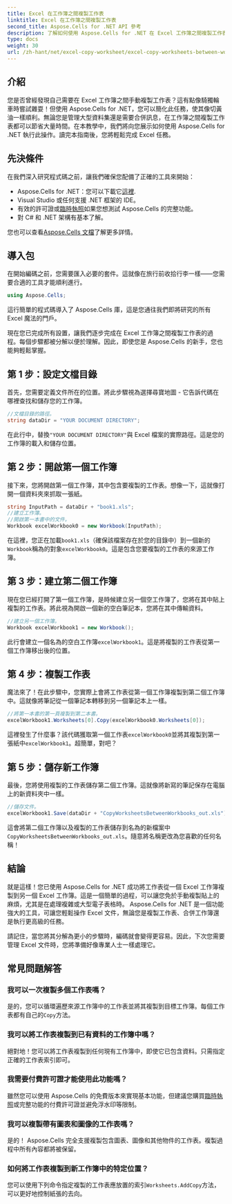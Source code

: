 ```yaml
---
title: Excel 在工作簿之間複製工作表
linktitle: Excel 在工作簿之間複製工作表
second_title: Aspose.Cells for .NET API 參考
description: 了解如何使用 Aspose.Cells for .NET 在 Excel 工作簿之間複製工作表。帶有程式碼範例的逐步指南可簡化您的電子表格管理。
type: docs
weight: 30
url: /zh-hant/net/excel-copy-worksheet/excel-copy-worksheets-between-workbooks/
---
```

## 介紹

您是否曾經發現自己需要在 Excel 工作簿之間手動複製工作表？這有點像騎獨輪車時嘗試雜耍！但使用 Aspose.Cells for .NET，您可以簡化此任務，使其像切黃油一樣順利。無論您是管理大型資料集還是需要合併訊息，在工作簿之間複製工作表都可以節省大量時間。在本教學中，我們將向您展示如何使用 Aspose.Cells for .NET 執行此操作。讀完本指南後，您將輕鬆完成 Excel 任務。

## 先決條件

在我們深入研究程式碼之前，讓我們確保您配備了正確的工具來開始：

-  Aspose.Cells for .NET：您可以下載它[這裡](https://releases.aspose.com/cells/net/).
- Visual Studio 或任何支援 .NET 框架的 IDE。
- 有效的許可證或[臨時執照](https://purchase.aspose.com/temporary-license/)如果您想測試 Aspose.Cells 的完整功能。
- 對 C# 和 .NET 架構有基本了解。

您也可以查看[Aspose.Cells 文檔](https://reference.aspose.com/cells/net/)了解更多詳情。

## 導入包

在開始編碼之前，您需要匯入必要的套件。這就像在旅行前收拾行李一樣——您需要合適的工具才能順利進行。

```csharp
using Aspose.Cells;
```

這行簡單的程式碼導入了 Aspose.Cells 庫，這是您通往我們即將研究的所有 Excel 魔法的門戶。


現在您已完成所有設置，讓我們逐步完成在 Excel 工作簿之間複製工作表的過程。每個步驟都被分解以便於理解。因此，即使您是 Aspose.Cells 的新手，您也能夠輕鬆掌握。

## 第 1 步：設定文檔目錄

首先，您需要定義文件所在的位置。將此步驟視為選擇尋寶地圖 - 它告訴代碼在哪裡查找和儲存您的工作簿。

```csharp
//文檔目錄的路徑。
string dataDir = "YOUR DOCUMENT DIRECTORY";
```

在此行中，替換`"YOUR DOCUMENT DIRECTORY"`與 Excel 檔案的實際路徑。這是您的工作簿的載入和儲存位置。

## 第 2 步：開啟第一個工作簿

接下來，您將開啟第一個工作簿，其中包含要複製的工作表。想像一下，這就像打開一個資料夾來抓取一張紙。

```csharp
string InputPath = dataDir + "book1.xls";
//建立工作簿。
//開啟第一本書中的文件。
Workbook excelWorkbook0 = new Workbook(InputPath);
```

在這裡，您正在加載`book1.xls`（確保該檔案存在於您的目錄中）到一個新的`Workbook`稱為的對象`excelWorkbook0`。這是包含您要複製的工作表的來源工作簿。

## 第 3 步：建立第二個工作簿

現在您已經打開了第一個工作簿，是時候建立另一個空工作簿了，您將在其中貼上複製的工作表。將此視為開啟一個新的空白筆記本，您將在其中傳輸資料。

```csharp
//建立另一個工作簿。
Workbook excelWorkbook1 = new Workbook();
```

此行會建立一個名為的空白工作簿`excelWorkbook1`。這是將複製的工作表從第一個工作簿移出後的位置。

## 第 4 步：複製工作表

魔法來了！在此步驟中，您實際上會將工作表從第一個工作簿複製到第二個工作簿中。這就像將筆記從一個筆記本轉移到另一個筆記本上一樣。

```csharp
//將第一本書的第一頁複製到第二本書。
excelWorkbook1.Worksheets[0].Copy(excelWorkbook0.Worksheets[0]);
```

這裡發生了什麼事？該代碼獲取第一個工作表`excelWorkbook0`並將其複製到第一張紙中`excelWorkbook1`。超簡單，對吧？

## 第 5 步：儲存新工作簿

最後，您將使用複製的工作表儲存第二個工作簿。這就像將新寫的筆記保存在電腦上的新資料夾中一樣。

```csharp
//儲存文件。
excelWorkbook1.Save(dataDir + "CopyWorksheetsBetweenWorkbooks_out.xls");
```

這會將第二個工作簿以及複製的工作表儲存到名為的新檔案中`CopyWorksheetsBetweenWorkbooks_out.xls`。隨意將名稱更改為您喜歡的任何名稱！

## 結論

就是這樣！您已使用 Aspose.Cells for .NET 成功將工作表從一個 Excel 工作簿複製到另一個 Excel 工作簿。這是一個簡單的過程，可以讓您免於手動複製貼上的麻煩，尤其是在處理複雜或大型電子表格時。 Aspose.Cells for .NET 是一個功能強大的工具，可讓您輕鬆操作 Excel 文件，無論您是複製工作表、合併工作簿還是執行更高級的任務。

請記住，當您將其分解為更小的步驟時，編碼就會變得更容易。因此，下次您需要管理 Excel 文件時，您將準備好像專業人士一樣處理它。

## 常見問題解答

### 我可以一次複製多個工作表嗎？

是的，您可以循環遍歷來源工作簿中的工作表並將其複製到目標工作簿。每個工作表都有自己的`Copy`方法。

### 我可以將工作表複製到已有資料的工作簿中嗎？

絕對地！您可以將工作表複製到任何現有工作簿中，即使它已包含資料。只需指定正確的工作表索引即可。

### 我需要付費許可證才能使用此功能嗎？

雖然您可以使用 Aspose.Cells 的免費版本來實現基本功能，但建議您購買[臨時執照](https://purchase.aspose.com/temporary-license/)或完整功能的付費許可證並避免浮水印等限制。

### 我可以複製帶有圖表和圖像的工作表嗎？

是的！ Aspose.Cells 完全支援複製包含圖表、圖像和其他物件的工作表。複製過程中所有內容都將被保留。

### 如何將工作表複製到新工作簿中的特定位置？

您可以使用下列命令指定複製的工作表應放置的索引`Worksheets.AddCopy`方法，可以更好地控制紙張的去向。